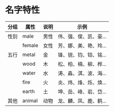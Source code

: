 # 名字特性

| 分组  | 属性  | 说明  | 示例  |
|------|------|------|------|
| 性别  | male  | 男性  | 伟、强、俊、凯、豪... |
|   | female | 女性  | 芳、娜、美、艳、玲... |
| 五行  | metal  | 金  | 锋、锐、钧、铠、铭... |
|   | wood   | 木  | 松、柏、楠、柳、桦... |
|   | water  | 水  | 涛、淼、淇、波、海... |
|   | fire   | 火  | 炎、炜、烽、烁、焕... |
|   | earth  | 土  | 坤、岳、峰、岩、岱... |
| 其他  | animal  | 动物  | 龙、麟、凤、鹿、鹤... |
